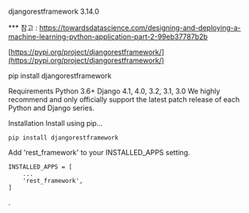
djangorestframework 3.14.0

*** 참고 : https://towardsdatascience.com/designing-and-deploying-a-machine-learning-python-application-part-2-99eb37787b2b

[https://pypi.org/project/djangorestframework/](https://pypi.org/project/djangorestframework/)

pip install djangorestframework


Requirements
Python 3.6+
Django 4.1, 4.0, 3.2, 3.1, 3.0
We highly recommend and only officially support the latest patch release of each Python and Django series.

Installation
Install using pip...

    pip install djangorestframework
    
Add 'rest_framework' to your INSTALLED_APPS setting.

    INSTALLED_APPS = [
        ...
        'rest_framework',
    ]






.

    
